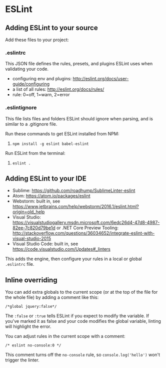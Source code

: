 ESLint
======

Adding ESLint to your source
----------------------------

Add these files to your project:

### .eslintrc

This JSON file defines the rules, presets, and plugins ESLint uses when validating your code.

- configuring env and plugins: http://eslint.org/docs/user-guide/configuring
- a list of all rules: http://eslint.org/docs/rules/
- rule: 0=off, 1=warn, 2=error

### .eslintignore

This file lists files and folders ESLint should ignore when parsing, and is similar to a .gitignore file.


Run these commands to get ESLint installed from NPM:

1. `npm install -g eslint babel-eslint`

Run ESLint from the terminal:

1. `eslint .`


Adding ESLint to your IDE
-------------------------

- Sublime: https://github.com/roadhump/SublimeLinter-eslint
- Atom: https://atom.io/packages/eslint
- Webstorm: built in, see https://www.jetbrains.com/help/webstorm/2016.1/eslint.html?origin=old_help
- Visual Studio: https://visualstudiogallery.msdn.microsoft.com/6edc26d4-47d8-4987-82ee-7c820d79be1d or .NET Core Preview Tooling: http://stackoverflow.com/questions/36034652/integrate-eslint-with-visual-studio-2015
- Visual Studio Code: built in, see https://code.visualstudio.com/Updates#_linters

This adds the engine, then configure your rules in a local or global `.eslintrc` file.


Inline overriding
-----------------

You can add extra globals to the current scope (or at the top of the file for the whole file) by adding a comment like this:

`/*global jquery:false*/`

The `:false` or `:true` tells ESLint if you expect to modify the variable.  If you've marked it as false and your code modifies the global variable, linting will highlight the error.

You can adjust rules in the current scope with a comment:

`/* eslint no-console:0 */`

This comment turns off the `no-console` rule, so `console.log('hello')` won't trigger the linter.

